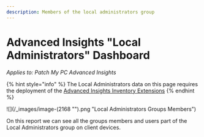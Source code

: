 ```yaml
---
description: Members of the local administrators group
---
```


# Advanced Insights "Local Administrators" Dashboard

_Applies to: Patch My PC Advanced Insights_

{% hint style="info" %}
The Local Administrators data on this page requires the deployment of the  [Advanced Insights Inventory Extensions](../../advanced-insights-inventory-extensions/)
{% endhint %}

![](/_images/image-(2168 "").png "Local Administrators Groups Members")

On this report we can see all the groups members and users part of the Local Administrators group on client devices.